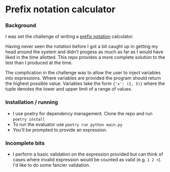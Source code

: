 # Prefix notation calculator

### Background
I was set the challenge of writing a [prefix notation](https://en.wikipedia.org/wiki/Polish_notation) calculator. 

Having never seen the notation before I got a bit caught up in getting my head around the system and didn't progess as much as far as I would have liked in the time allotted. This repo provides a more complete solution to the test than I produced at the time. 

The complication in the challenge was to allow the user to inject variables into expressions. Where variables are provided the program should return the highest possible value. Variables take the form `{'x': (1, 5)}` where the tuple denotes the lower and upper limit of a range of values.

###  Installation / running
- I use poetry for dependency management. Clone the repo and run `poetry install`
- To run the evaluator use `poetry run python main.py`
- You'll be prompted to provide an expression. 

### Incomplete bits
- I perform a basic validation on the expression provided but can think of cases where invalid expression would be counted as valid (e.g. `1 2 +`). I'd like to do some fancier validation.

